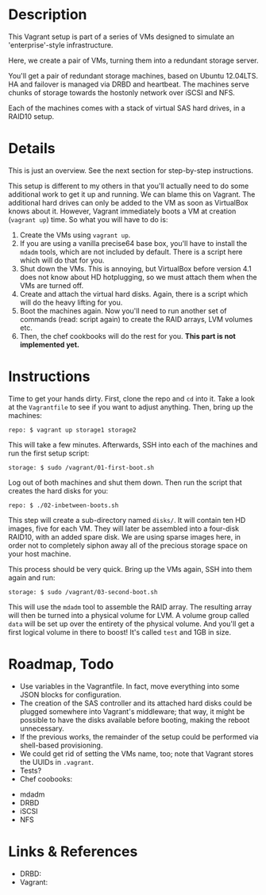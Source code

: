 # Description

This Vagrant setup is part of a series of VMs designed to simulate an 'enterprise'-style infrastructure.

Here, we create a pair of VMs, turning them into a redundant storage server.

You'll get a pair of redundant storage machines, based on Ubuntu 12.04LTS. HA and failover is managed via DRBD and heartbeat. The machines serve chunks of storage towards the hostonly network over iSCSI and NFS.

Each of the machines comes with a stack of virtual SAS hard drives, in a RAID10 setup.

# Details

This is just an overview. See the next section for step-by-step instructions.

This setup is different to my others in that you'll actually need to do some additional work to get it up and running. We can blame this on Vagrant. The additional hard drives can only be added to the VM as soon as VirtualBox knows about it. However, Vagrant immediately boots a VM at creation (`vagrant up`) time. So what you will have to do is:

1. Create the VMs using `vagrant up`.
1. If you are using a vanilla precise64 base box, you'll have to install the `mdadm` tools, which are not included by default. There is a script here which will do that for you.
1. Shut down the VMs. This is annoying, but VirtualBox before version 4.1 does not know about HD hotplugging, so we must attach them when the VMs are turned off.
1. Create and attach the virtual hard disks. Again, there is a script which will do the heavy lifting for you.
1. Boot the machines again. Now you'll need to run another set of commands (read: script again) to create the RAID arrays, LVM volumes etc.
1. Then, the chef cookbooks will do the rest for you. **This part is not implemented yet.**

# Instructions

Time to get your hands dirty. First, clone the repo and `cd` into it. Take a look at the `Vagrantfile` to see if you want to adjust anything. Then, bring up the machines:

```
repo: $ vagrant up storage1 storage2
```

This will take a few minutes. Afterwards, SSH into each of the machines and run the first setup script:

```
storage: $ sudo /vagrant/01-first-boot.sh
```

Log out of both machines and shut them down. Then run the script that creates the hard disks for you:

```
repo: $ ./02-inbetween-boots.sh
```

This step will create a sub-directory named `disks/`. It will contain ten HD images, five for each VM. They will later be assembled into a four-disk RAID10, with an added spare disk. We are using sparse images here, in order not to completely siphon away all of the precious storage space on your host machine.

This process should be very quick. Bring up the VMs again, SSH into them again and run:

```
storage: $ sudo /vagrant/03-second-boot.sh
```

This will use the `mdadm` tool to assemble the RAID array. The resulting array will then be turned into a physical volume for LVM. A volume group called `data` will be set up over the entirety of the physical volume. And you'll get a first logical volume in there to boost! It's called `test` and 1GB in size.

# Roadmap, Todo

* Use variables in the Vagrantfile. In fact, move everything into some JSON blocks for configuration.
* The creation of the SAS controller and its attached hard disks could be plugged somewhere into Vagrant's middleware; that way, it might be possible to have the disks available before booting, making the reboot unnecessary.
* If the previous works, the remainder of the setup could be performed via shell-based provisioning.
* We could get rid of setting the VMs name, too; note that Vagrant stores the UUIDs in `.vagrant`.
* Tests?
* Chef coobooks:
- mdadm
- DRBD
- iSCSI
- NFS

# Links & References

* DRBD: 
* Vagrant: 
